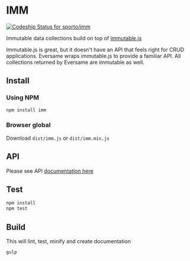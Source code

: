IMM
========

[ ![Codeship Status for sporto/imm](https://www.codeship.io/projects/c6ea6970-2eac-0132-d151-0605b547a2e8/status)](https://www.codeship.io/projects/39398)

Immutable data collections build on top of [immutable.js](https://github.com/facebook/immutable-js)

Immutable.js is great, but it doesn't have an API that feels right for CRUD applications. Eversame wraps immutable.js to provide a familiar API.
All collections returned by Eversame are immutable as well.

Install
-------

### Using NPM

```bash
npm install imm
```

### Browser global

Download `dist/imm.js` or `dist/imm.min.js`

API
-----------------

Please see API [documentation here](./doc/imm.md)

Test
----

```bash
npm install
npm test
```

Build
-----

This will lint, test, minify and create documentation

```bash
gulp
```